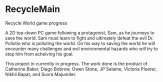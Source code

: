 # RecycleMain
Recycle World game progress

A 2D top-down PC game following a protagonist, Sam, as he journeys to save the world. Sam must learn to fight and ultimately defeat the evil Dr. Pollutio who is polluting the world. On his way to saving the world he will encounter many challenges and evil environmental hazards who will try to stop him from acheiving his goal.

This project in currently in progress. The work done is the product of Catherine Baker, Diego Bobrow, Owen Stone, JP Selame, Victoria Ploerer, Nikhil Bapat, and Suvra Majumder.
